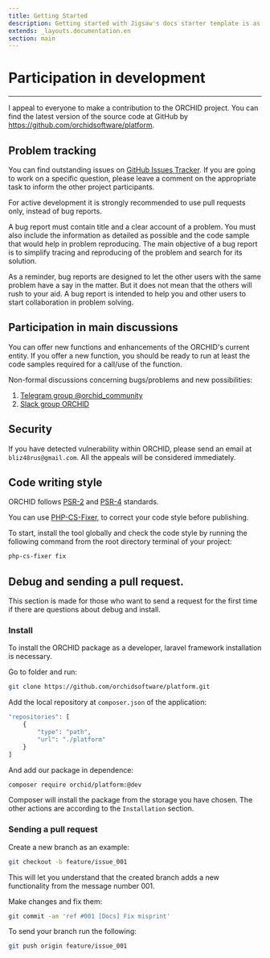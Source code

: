```yaml
---
title: Getting Started
description: Getting started with Jigsaw's docs starter template is as easy as 1, 2, 3.
extends: _layouts.documentation.en
section: main
---
```


# Participation in development
----------

I appeal to everyone to make a contribution to the ORCHID project. You can find the latest version of the source code at GitHub by <https://github.com/orchidsoftware/platform>.

## Problem tracking

You can find outstanding issues on [GitHub Issues Tracker](https://github.com/orchidsoftware/platform/issues).
If you are going to work on a specific question, please leave a comment on the appropriate task to inform the other project participants.


For active development it is strongly recommended to use pull requests only, instead of bug reports. 

A bug report must contain title and a clear account of a problem. You must also include the information as detailed as possible and the code sample that would help in problem reproducing. The main objective of a bug report is to simplify tracing and reproducing of the problem and search for its solution.

As a reminder, bug reports are designed to let the other users with the same problem have a say in the matter. But it does not mean that the others will rush to your aid. A bug report is intended to help you and other users to start collaboration in problem solving.


## Participation in main discussions

You can offer new functions and enhancements of the ORCHID's current entity. If you offer a new function, you should be ready to run at least the code samples required for a call/use of the function.

 Non-formal discussions concerning bugs/problems and new possibilities:
  1. [Telegram group @orchid_community](https://t.me/orchid_community)
  1. [Slack group ORCHID](https://lara-orchid.slack.com/messages/C6JJA6X0V/) 

## Security

If you have detected vulnerability within ORCHID, please send an email at `bliz48rus@gmail.com`.
All the appeals will be considered immediately. 


## Code writing style

ORCHID follows [PSR-2](https://github.com/php-fig/fig-standards/blob/master/accepted/PSR-2-coding-style-guide-meta.md) and [PSR-4](Https://github.com/php-fig/fig-standards/blob/master/accepted/PSR-4-autoloader.md) standards.


You can use [PHP-CS-Fixer](https://github.com/FriendsOfPHP/PHP-CS-Fixer), to correct your code style before publishing.

To start, install the tool globally and check the code style by running the following command from the root directory terminal of your project:
````bash
php-cs-fixer fix
````



## Debug and sending a pull request.


This section is made for those who want to send a request for the first time if there are questions about debug and install.



### Install

To install the ORCHID package as a developer, laravel framework installation is necessary.

Go to folder and run:

```bash
git clone https://github.com/orchidsoftware/platform.git
```

Add the local repository at `composer.json` of the application:

```php
"repositories": [
    {
        "type": "path",
        "url": "./platform"
    }
]
```

And add our package in dependence:

```bash
composer require orchid/platform:@dev
````
Composer will install the package from the storage you have chosen.
The other actions are according to the `Installation` section.

### Sending a pull request

Create a new branch as an example:

```bash
git checkout -b feature/issue_001
```

This will let you understand that the created branch adds a new functionality from the message number 001.


Make changes and fix them:

```bash
git commit -am 'ref #001 [Docs] Fix misprint'
```


To send your branch run the following:
```bash
git push origin feature/issue_001
```


